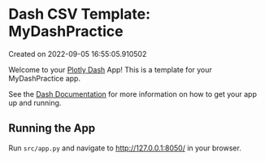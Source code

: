 # Dash CSV Template: MyDashPractice

Created on 2022-09-05 16:55:05.910502

Welcome to your [Plotly Dash](https://plotly.com/dash/) App! This is a template for your MyDashPractice app.

See the [Dash Documentation](https://dash.plotly.com/introduction) for more information on how to get your app up and running.

## Running the App

Run `src/app.py` and navigate to http://127.0.0.1:8050/ in your browser.